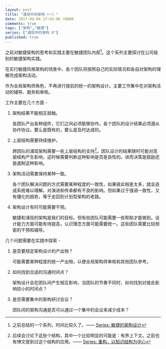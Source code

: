 ```yaml
---
layout: post
title: "涌现中的架构（一）"
date: 2017-04-04 17:43:06 +0800
comments: true
tags: ["架构","敏捷"]
series: ["涌现中的架构 0"]
published: true
---
```




之前对敏捷架构的思考和实践主要在敏捷团队内部[^1]。这个系列主要探讨在公司级别的敏捷架构实践。

<!--more-->

在实行敏捷风格架构的场景中，各个团队将按照自己的实际情况和各自对架构的理解完成架构活动。

作为全局架构师角色，不再进行提前的统一的架构设计。主要工作集中在对架构活动的辅导、服务和审核。 

工作主要在几个方面 - 

1. 架构结果不能相互抵触。

   各团队产出各种组件，它们之间必须能够协作。各个团队的设计结果必须遵从协作协议。要么是既有的，要么是及时达成的。

2. 上层结构需要持续维护。

   跨团队的涌现架构需要一些上层结构的支持[^2]。团队设计的结果随时可能对高层结构产生影响，这时候需要判断这种影响是否是良性的。进而决策是鼓励还是遏制这种影响。

3. 架构活动需要保持某种一致。

   各个团队解决问题的方式需要某种程度的一致性，如果彼此相差太多，就会造成系统难以理解。对演进和传承都有不良的影响。但如果过于强调一致性，又有僵化的趋势，等于走回到计划型架构的老路。

4. 架构设计有时可能需要干预。

   敏捷和涌现的架构是我们的目标。但有些团队可能需要一些帮助才能做到。设计能力方面可能有待提高，认识理念方面可能需要统一。这些团队需要比较频密的干预和辅导。

几个问题需要在实践中探索 -

1. 是否要规定架构设计的产出物？

   可能需要某种程度的统一产出物，以便全局架构师审核和其他团队参考。

2. 如何找到合适的沟通时间点？

   架构设计会在团队间产生相互影响，当团队的节奏不同时，如何找到对彼此影响较小的时间点？

3. 是否需要集中的架构研讨会议？

   团队间的架构沟通是否可以通过一个集中的会议来减少成本？


[^1]: 之前总结的一个系列，时间比较久了。—— [Series: 敏捷的架构设计](/filter/filter.html?filterName=series&filterValue=敏捷的架构设计&filterDes=Series%3A%20敏捷的架构设计)
[^2]: 后续会讨论下这些个结构，其中一个比较明显的可能是：有界上下文。之前也有博文提到过这个结构的应用。—— [Series: 重构，以知识结构为中心](/filter/filter.html?filterName=series&filterValue=重构，以知识结构为中心&filterDes=Series%3A%20重构，以知识结构为中心)

